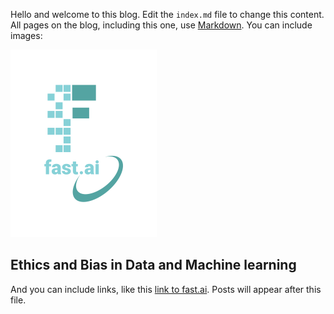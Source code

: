 Hello and welcome to this blog. Edit the `index.md` file to change this content. All pages on the blog, including this one, use [Markdown](https://guides.github.com/features/mastering-markdown/). You can include images:

![Image of fast.ai logo](images/logo.png)

## Ethics and Bias in Data and Machine learning

And you can include links, like this [link to fast.ai](https://www.fast.ai). Posts will appear after this file. 

